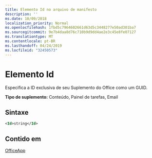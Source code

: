 ```yaml
---
title: Elemento Id no arquivo de manifesto
description: ''
ms.date: 10/09/2018
localization_priority: Normal
ms.openlocfilehash: 1fbd5c7964602661d63d5c3448277e50ad301ba7
ms.sourcegitcommit: 9e7b4daa8d76c710b9d9dd4ae2e3c45e8fe07127
ms.translationtype: MT
ms.contentlocale: pt-BR
ms.lasthandoff: 04/24/2019
ms.locfileid: "32450573"
---
```

# <a name="id-element"></a>Elemento Id

Especifica a ID exclusiva de seu Suplemento do Office como um GUID.

**Tipo de suplemento:** Conteúdo, Painel de tarefas, Email

## <a name="syntax"></a>Sintaxe

```XML
<Id>string</Id>
```

## <a name="contained-in"></a>Contido em

[OfficeApp](officeapp.md)

